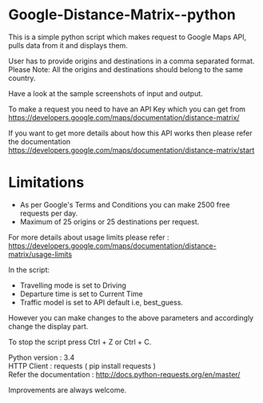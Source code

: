 # Google-Distance-Matrix--python
This is a simple python script which makes request to Google Maps API, pulls data from it and displays them.

User has to provide origins and destinations in a comma separated format.   
Please Note: All the origins and destinations should belong to the same country.

Have a look at the sample screenshots of input and output.

To make a request you need to have an API Key which you can get from https://developers.google.com/maps/documentation/distance-matrix/

If you want to get more details about how this API works then please refer the documentation https://developers.google.com/maps/documentation/distance-matrix/start
  
# Limitations
- As per Google's Terms and Conditions you can make 2500 free requests per day.
- Maximum of 25 origins or 25 destinations per request.

For more details about usage limits please refer : https://developers.google.com/maps/documentation/distance-matrix/usage-limits

In the script:
- Travelling mode is set to Driving
- Departure time is set to Current Time
- Traffic model is set to API default i.e, best_guess.  

However you can make changes to the above parameters and accordingly change the display part.

To stop the script press Ctrl + Z or Ctrl + C.

Python version : 3.4    
HTTP Client : requests ( pip install requests )   
Refer the documentation : http://docs.python-requests.org/en/master/


Improvements are always welcome.
